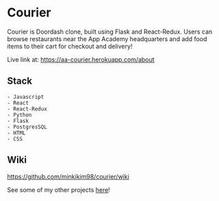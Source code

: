 # Courier

Courier is Doordash clone, built using Flask and React-Redux. Users can browse restaurants near the App Academy headquarters and add food items to their cart for checkout and delivery! 

Live link at: https://aa-courier.herokuapp.com/about 

## Stack
    - Javascript
    - React
    - React-Redux
    - Python
    - Flask
    - PostgresSQL
    - HTML
    - CSS

## Wiki
https://github.com/minkikim98/courier/wiki


See some of my other projects [here](https://sites.google.com/view/minki-kim/home)!
